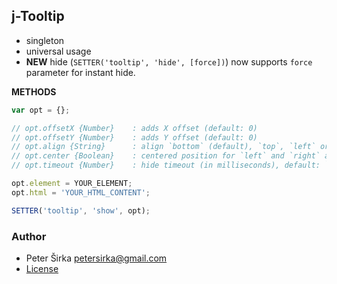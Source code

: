 ## j-Tooltip

- singleton
- universal usage
- __NEW__ hide (`SETTER('tooltip', 'hide', [force])`) now supports `force` parameter for instant hide.

__METHODS__

```javascript
var opt = {};

// opt.offsetX {Number}    : adds X offset (default: 0)
// opt.offsetY {Number}    : adds Y offset (default: 0)
// opt.align {String}      : align `bottom` (default), `top`, `left` or `right`
// opt.center {Boolean}    : centered position for `left` and `right` align (default: false)
// opt.timeout {Number}    : hide timeout (in milliseconds), default: `undefined`

opt.element = YOUR_ELEMENT;
opt.html = 'YOUR_HTML_CONTENT';

SETTER('tooltip', 'show', opt);
```

### Author

- Peter Širka <petersirka@gmail.com>
- [License](https://www.totaljs.com/license/)